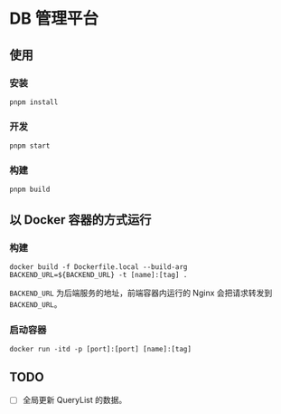 # DB 管理平台

## 使用

### 安装

```shell
pnpm install
```

### 开发

```shell
pnpm start
```

### 构建

```shell
pnpm build
```

## 以 Docker 容器的方式运行

### 构建

```shell
docker build -f Dockerfile.local --build-arg BACKEND_URL=${BACKEND_URL} -t [name]:[tag] .
```

`BACKEND_URL` 为后端服务的地址，前端容器内运行的 Nginx 会把请求转发到 `BACKEND_URL`。

### 启动容器

```shell
docker run -itd -p [port]:[port] [name]:[tag]
```

## TODO

- [ ] 全局更新 QueryList 的数据。
